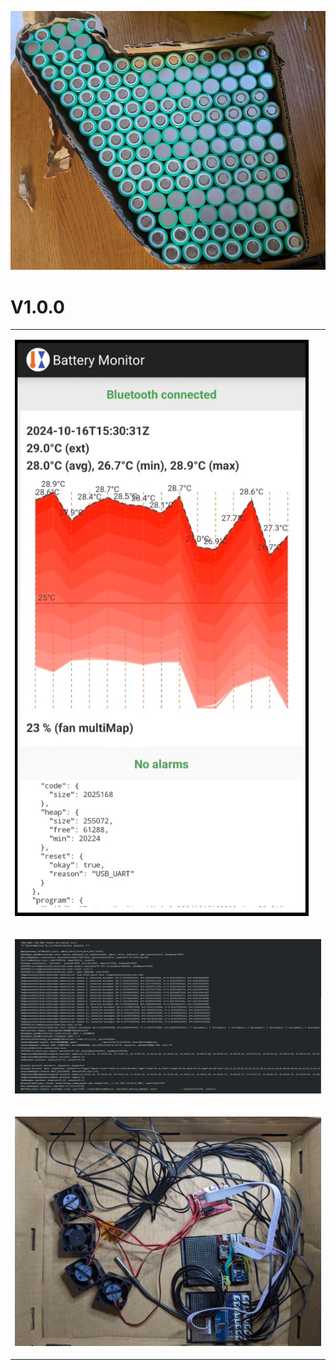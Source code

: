 ![Battery Cells](optimiser/battery_cells_image.jpg)


<h1>V1.0.0</h1>

<table>
  <tr><td>

[![Android](materials/v1_0_0_android.jpg)](materials/v1_0_0_android.mp4)

  </td><td>
  </td></tr>
  <tr><td colspan="2">

![Arduino](materials/v1_0_0_arduino.jpg)
  
  </td></tr>
  <tr><td colspan="2">

![Arduino](materials/hardware_layout.jpg)

  </td></tr>
</table>

